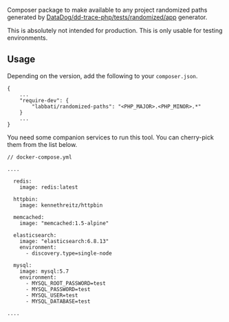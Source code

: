 Composer package to make available to any project randomized paths generated by [DataDog/dd-trace-php/tests/randomized/app](https://github.com/DataDog/dd-trace-php/tree/master/tests/randomized/app/) generator.

This is absolutely not intended for production. This is only usable for testing environments.

## Usage

Depending on the version, add the following to your `composer.json`.

```
{
    ...
    "require-dev": {
        "labbati/randomized-paths": "<PHP_MAJOR>.<PHP_MINOR>.*"
    }
    ...
}
```

You need some companion services to run this tool. You can cherry-pick them from the list below.

```
// docker-compose.yml

....

  redis:
    image: redis:latest

  httpbin:
    image: kennethreitz/httpbin

  memcached:
    image: "memcached:1.5-alpine"

  elasticsearch:
    image: "elasticsearch:6.8.13"
    environment:
      - discovery.type=single-node

  mysql:
    image: mysql:5.7
    environment:
      - MYSQL_ROOT_PASSWORD=test
      - MYSQL_PASSWORD=test
      - MYSQL_USER=test
      - MYSQL_DATABASE=test

....

```
